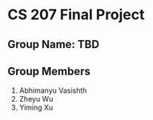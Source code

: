 # CS 207 Final Project

## Group Name: TBD

## Group Members

1. Abhimanyu Vasishth
2. Zheyu Wu
3. Yiming Xu
